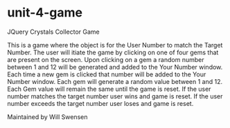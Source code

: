 # unit-4-game
JQuery Crystals Collector Game

This is a game where the object is for the User Number to match the Target Number.
The user will itiate the game by clicking on one of four gems that are present on the screen. 
Upon clicking on a gem a random number between 1 and 12 will be generated and added to the Your Number window. 
Each time a new gem is clicked that number will be added to the Your Number window.
Each gem will generate a random value between 1 and 12.
Each Gem value will remain the same until the game is reset. 
If the user number matches the target number user wins and game is reset. 
If the user number exceeds the target number user loses and game is reset. 

Maintained by Will Swensen
